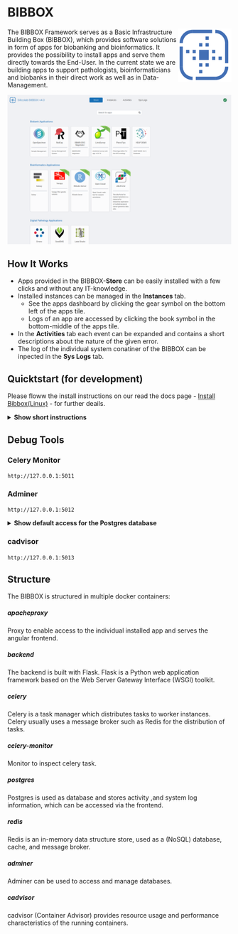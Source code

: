 # BIBBOX 

<img src="./frontend/src/assets/silicolab_logo.png" align="right"
     alt="Size Limit logo by Anton Lovchikov" width="120" height="120">

The BIBBOX Framework serves as a Basic Infrastructure Building Box (BIBBOX),  which provides software solutions in form of apps for biobanking and bioinformatics. 
It provides the possibility to install apps and serve them directly towards the End-User. 
In the current state we are building apps to support pathologists, bioinformaticians and biobanks in their direct work as well as in Data-Management. 

<p align="center">
  <img src="./img/example.png" alt="Size Limit CLI" width="738">
</p>

## How It Works
 - Apps provided in the BIBBOX-**Store** can be easily installed with a few clicks and without any IT-knowledge.
 - Installed instances can be managed in the **Instances** tab.
   - See the apps dashboard by clicking the gear symbol on the bottom left of the apps tile.
   - Logs of an app are accessed by clicking the book symbol in the bottom-middle of the apps tile.
 - In the **Activities** tab each event can be expanded and contains a short descriptions about the nature of the given error.
 - The log of the individual system conatiner of the BIBBOX can be inpected in the **Sys Logs** tab.

## Quicktstart (for development)

Please floww the install instructions on our read the docs page - [Install Bibbox(Linux)](https://bibbox.readthedocs.io/en/latest/installation_v4_bibbox_linux/) - for further deails. 


<details><summary><b>Show short instructions</b></summary>

 1. Install docker and docker-compose

 2. Create the bibbox location folder

```sh
cd /opt
sudo mkdir bibbox
cd bibbox
```

 3. Clone the repository 

```sh
sudo git clone https://github.com/bibbox/sys-bibbox.git
cd sys-bibbox
```

 4. Run the installation script

```sh
sudo docker network create bibbox-default-network
sudo bash INSTALL.sh
```

 5. Domain-Settings
   - When asked to specify domainname:
     - You have a public domain under which you BIBBOX is running
     - Add the URL you want to use locally to your /etc/hosts file (or use localhost)
     - Set up a DNS Service (e.g.:dnsmasque) to create a local domain
</details>


## Debug Tools

### Celery Monitor 
`http://127.0.0.1:5011`

### Adminer   
`http://127.0.0.1:5012`

<details><summary><b>Show default access for the Postgres database</b></summary>
 
- **server:** postgres
- **username:** postgres
- **password:** postgres
- **database:** bibbox
</details>

### cadvisor
`http://127.0.0.1:5013`


## Structure

 The BIBBOX is structured in multiple docker containers:
##### apacheproxy
Proxy to enable access to the individual  installed app and serves the angular frontend.
##### backend
The backend  is  built  with Flask. Flask  is  a  Python  web  application  framework  based  on  the  Web  Server Gateway  Interface  (WSGI)  toolkit.
##### celery
Celery is a task manager which distributes tasks to worker instances. Celery usually uses a message broker such as Redis for the distribution of tasks.
##### celery-monitor
Monitor to inspect celery task.
##### postgres
Postgres is used as database and stores  activity  ,and  system  log  information,  which  can  be accessed  via  the  frontend.
##### redis
Redis is an in-memory data structure store, used as a (NoSQL) database, cache, and message broker.
##### adminer
Adminer can be used to access and manage databases.
##### cadvisor
cadvisor (Container Advisor) provides resource usage and performance characteristics of the running containers. 
